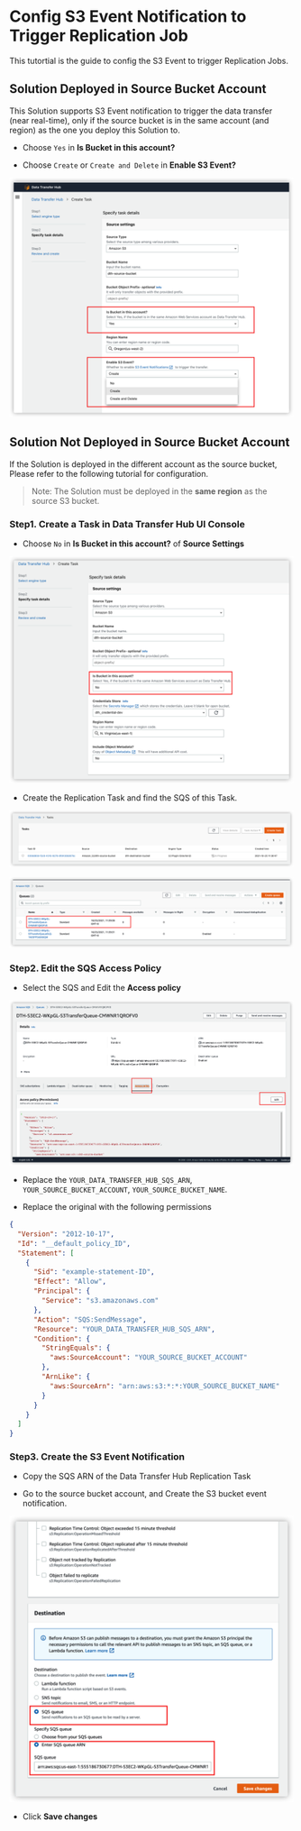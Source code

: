 # Config S3 Event Notification to Trigger Replication Job

This tutortial is the guide to config the S3 Event to trigger Replication Jobs.

## Solution Deployed in Source Bucket Account

This Solution supports S3 Event notification to trigger the data transfer (near real-time), only if the source bucket is in the same account (and region) as the one you deploy this Solution to.

- Choose `Yes` in **Is Bucket in this account?**

- Choose `Create` or `Create and Delete` in **Enable S3 Event?**

![](images/tutortial/S3-Events-Config/s3-event-1.png)

## Solution Not Deployed in Source Bucket Account

If the Solution is deployed in the different account as the source bucket, Please refer to the following tutorial for configuration.

> Note: The Solution must be deployed in the **same region** as the source S3 bucket.

### Step1. Create a Task in Data Transfer Hub UI Console

- Choose `No` in **Is Bucket in this account?** of **Source Settings**

![](images/tutortial/S3-Events-Config/diff-region-1.png)

- Create the Replication Task and find the SQS of this Task.

![](images/tutortial/S3-Events-Config/diff-region-2.png)

![](images/tutortial/S3-Events-Config/diff-region-3.png)

### Step2. Edit the SQS Access Policy

- Select the SQS and Edit the **Access policy**

![](images/tutortial/S3-Events-Config/diff-region-4.png)

- Replace the `YOUR_DATA_TRANSFER_HUB_SQS_ARN`, `YOUR_SOURCE_BUCKET_ACCOUNT`, `YOUR_SOURCE_BUCKET_NAME`.

- Replace the original with the following permissions

```json
{
  "Version": "2012-10-17",
  "Id": "__default_policy_ID",
  "Statement": [
    {
      "Sid": "example-statement-ID",
      "Effect": "Allow",
      "Principal": {
        "Service": "s3.amazonaws.com"
      },
      "Action": "SQS:SendMessage",
      "Resource": "YOUR_DATA_TRANSFER_HUB_SQS_ARN",
      "Condition": {
        "StringEquals": {
          "aws:SourceAccount": "YOUR_SOURCE_BUCKET_ACCOUNT"
        },
        "ArnLike": {
          "aws:SourceArn": "arn:aws:s3:*:*:YOUR_SOURCE_BUCKET_NAME"
        }
      }
    }
  ]
}
```

### Step3. Create the S3 Event Notification

- Copy the SQS ARN of the Data Transfer Hub Replication Task

- Go to the source bucket account, and Create the S3 bucket event notification.

![](images/tutortial/S3-Events-Config/diff-region-5.png)

- Click **Save changes**

